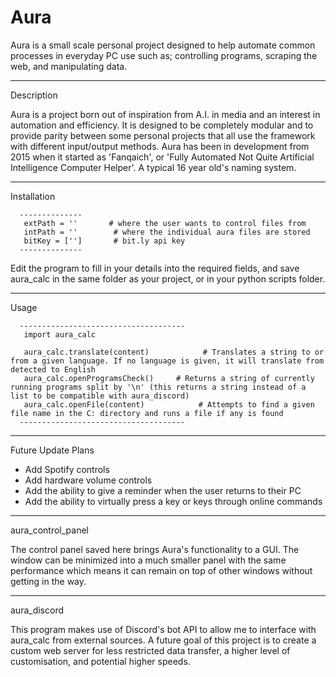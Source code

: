 # Aura
Aura is a small scale personal project designed to help automate common processes in everyday PC use such as; controlling programs, 
scraping the web, and manipulating data.


_________________________________________________
Description

Aura is a project born out of inspiration from A.I. in media and an interest in automation and efficiency. It is designed to be completely modular and to 
provide parity between some personal projects that all use the framework with different input/output methods. Aura has been in development from 2015
when it started as 'Fanqaich', or 'Fully Automated Not Quite Artificial Intelligence Computer Helper'. A typical 16 year old's naming system.


_________________________________________________
Installation


      --------------
       extPath = ''       # where the user wants to control files from
       intPath = ''        # where the individual aura files are stored
       bitKey = ['']       # bit.ly api key
      --------------

Edit the program to fill in your details into the required fields, and save aura_calc in the same folder as your project, or in your python scripts folder.
_________________________________________________
Usage

      -------------------------------------
       import aura_calc

       aura_calc.translate(content)            # Translates a string to or from a given language. If no language is given, it will translate from detected to English 
       aura_calc.openProgramsCheck()     # Returns a string of currently running programs split by '\n' (this returns a string instead of a list to be compatible with aura_discord)
       aura_calc.openFile(content)            # Attempts to find a given file name in the C: directory and runs a file if any is found
      -------------------------------------


_________________________________________________
Future Update Plans

 - Add Spotify controls
 - Add hardware volume controls
 - Add the ability to give a reminder when the user returns to their PC
 - Add the ability to virtually press a key or keys through online commands


_________________________________________________
aura_control_panel

The control panel saved here brings Aura's functionality to a GUI. The window can be minimized into a much smaller panel with the same performance
which means it can remain on top of other windows without getting in the way.

_________________________________________________
aura_discord

This program makes use of Discord's bot API to allow me to interface with aura_calc from external sources. A future goal of this project is to create a custom web 
server for less restricted data transfer, a higher level of customisation, and potential higher speeds.

